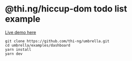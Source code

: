 # @thi.ng/hiccup-dom todo list example

[Live demo here](http://demo.thi.ng/umbrella/hiccup-dom/todo-list/)

```
git clone https://github.com/thi-ng/umbrella.git
cd umbrella/examples/dashboard
yarn install
yarn dev
```
